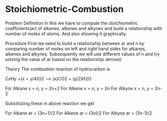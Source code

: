 # Stoichiometric-Combustion

Problem Definition
In this we have to compute the stoichiometric coefficients(ar) of alkanes, alkenes and alkynes and build a relationship with number of moles of atoms. And also showing it graphically.

Procedure
First we need to build a relationship between ar and n by comparing number of moles on left and right hand sides for alkanes, alkenes and alkynes. Subsequently we will use different values of n and try solving the value of ar based on the relationship derived.

Theory
The combustion reaction of hydrocarbon is 

CxHy +(x + y/4)O2 --> (x)CO2 + (y/2)H2O

For Alkane  x = n, y = 2n+2
For Alkene  x = n, y = 2n
For Alkyne  x = n, y = 2n-2

Substituting these in above reaction we get 

For Alkane ar = (3n+1)/2
For Alkene ar = (3n)/2
For Alkyne ar = (3n-1)/2
